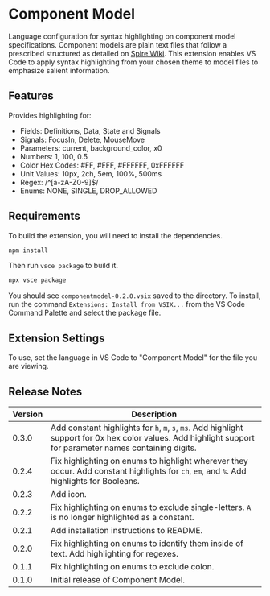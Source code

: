 # Component Model

Language configuration for syntax highlighting on component model specifications. Component models are plain text files that follow a prescribed structured as detailed on [Spire Wiki](https://wiki.spiretrading.com/index.php/Model). This extension enables VS Code to apply syntax highlighting from your chosen theme to model files to emphasize salient information.

## Features

Provides highlighting for:

- Fields: Definitions, Data, State and Signals
- Signals: FocusIn, Delete, MouseMove
- Parameters: current, background_color, x0
- Numbers: 1, 100, 0.5
- Color Hex Codes: #FF, #FFF, #FFFFFF, 0xFFFFFF
- Unit Values: 10px, 2ch, 5em, 100%, 500ms
- Regex: /^[a-zA-Z0-9]$/
- Enums: NONE, SINGLE, DROP_ALLOWED

## Requirements

To build the extension, you will need to install the dependencies.

```bash
npm install
```

Then run `vsce package` to build it.

```bash
npx vsce package
```

You should see `componentmodel-0.2.0.vsix` saved to the directory. To install, run the command `Extensions: Install from VSIX...` from the VS Code Command Palette and select the package file.

## Extension Settings

To use, set the language in VS Code to "Component Model" for the file you are viewing.

## Release Notes

| Version | Description                                                                                                                                                  |
| ------- | ------------------------------------------------------------------------------------------------------------------------------------------------------------ |
| 0.3.0   | Add constant highlights for `h`, `m`, `s`, `ms`. Add highlight support for 0x hex color values. Add highlight support for parameter names containing digits. |
| 0.2.4   | Fix highlighting on enums to highlight wherever they occur. Add constant highlights for `ch`, `em`, and `%`. Add highlights for Booleans.                    |
| 0.2.3   | Add icon.                                                                                                                                                    |
| 0.2.2   | Fix highlighting on enums to exclude single-letters. `A` is no longer highlighted as a constant.                                                             |
| 0.2.1   | Add installation instructions to README.                                                                                                                     |
| 0.2.0   | Fix highlighting on enums to identify them inside of text. Add highlighting for regexes.                                                                     |
| 0.1.1   | Fix highlighting on enums to exclude colon.                                                                                                                  |
| 0.1.0   | Initial release of Component Model.                                                                                                                          |
